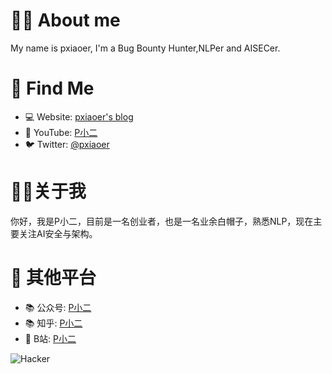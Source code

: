 # 👨‍💻 About me

My name is pxiaoer, I'm a Bug Bounty Hunter,NLPer and AISECer.

# 🧐 Find Me
* 💻 Website: [pxiaoer's blog](http://pxiaoer.blog/)
* 🎥 YouTube: [P小二](https://www.youtube.com/channel/UCbyw8bPUuNgavS1WQVIjkvA)
* 🐦 Twitter: [@pxiaoer](https://twitter.com/pxiaoer)


# 👨‍💻关于我

你好，我是P小二，目前是一名创业者，也是一名业余白帽子，熟悉NLP，现在主要关注AI安全与架构。

# 🧐 其他平台
* 📚 公众号: [P小二]()
* 📚 知乎: [P小二]()
* 🎥 B站: [P小二](https://space.bilibili.com/95159692)


![Hacker](https://i.giphy.com/media/YQitE4YNQNahy/giphy.webp)
